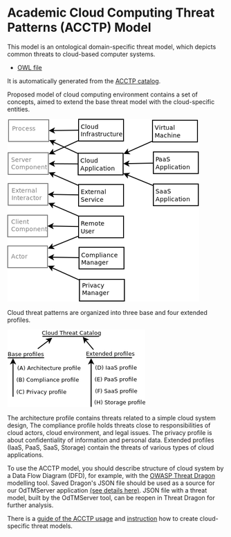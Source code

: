 
# Academic Cloud Computing Threat Patterns (ACCTP) Model

This model is an ontological domain-specific threat model, 
which depicts common threats to cloud-based computer systems.

* [OWL file](../OdTMACCTP.owl)

It is automatically generated from the [ACCTP catalog](https://nets4geeks.github.io/acctp/).

Proposed model of cloud computing environment contains a set of concepts, aimed to extend 
the base threat model with the cloud-specific entities.

![acctp_concepts](acctp_concepts.png)

Cloud threat patterns are organized into three base and four extended profiles.

![acctp_profiles](acctp_profiles.png)

The architecture profile contains threats related to a simple cloud system design, 
The compliance profile holds threats close to responsibilities of cloud actors, cloud environment, and legal issues. 
The privacy profile is about confidentiality of information and personal data. 
Extended profiles (IaaS, PaaS, SaaS, Storage) contain the threats of various types of cloud applications.

To use the ACCTP model, you should describe structure of cloud system by a Data Flow Diagram (DFD),
for example, with the [OWASP Threat Dragon](https://owasp.org/www-project-threat-dragon/) modelling tool.
Saved Dragon's JSON file should be used as a source for our OdTMServer application [(see details here)](../applications/OdTMServer/).
JSON file with a threat model, built by the OdTMServer tool, can be reopen in Threat Dragon for further analysis.

There is a [guide of the ACCTP usage](../guide/README.md) and [instruction](../guide/instruction.md) how to create cloud-specific threat models.